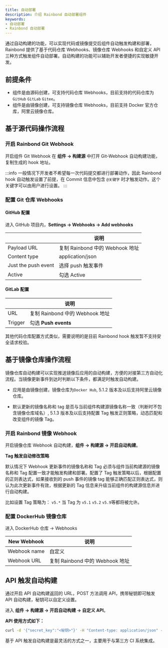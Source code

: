 ```yaml
---
title: 自动部署
description: 介绍 Rainbond 自动部署组件
keywords:
- 自动部署
- Rainbond 自动部署
---
```


通过自动构建的功能，可以实现代码或镜像提交后组件自动触发构建和部署，Rainbond 提供了基于代码仓库 Webhooks、镜像仓库 Webhooks 和自定义 API 三种方式触发组件自动部署。自动构建的功能可以辅助开发者便捷的实现敏捷开发。

## 前提条件

- 组件是由源码创建，可支持代码仓库 Webhooks，目前支持的代码仓库为`GitHub` `GitLab` `Gitee`。
- 组件是由镜像创建，可支持镜像仓库 Webhooks，目前支持 Docker 官方仓库，阿里云镜像仓库。

## 基于源代码操作流程

### 开启 Rainbond Git Webhook
开启组件 Git Webhook 在 **组件 -> 构建源** 中打开 Git-Webhook 自动构建功能，复制生成的 hook 地址。

:::info
一般情况下开发者不希望每一次代码提交都进行部署动作，因此 Rainbond hook 自动触发设置了前提，在 Commit 信息中包含 `@关键字` 时才触发动作。这个关键字可以由用户进行设置。
:::

### 配置 Git 仓库 Webhooks

#### GitHub 配置

进入 GitHub 项目内，**Settings -> Webhooks -> Add webhooks**

|                     | 说明                            |
| ------------------- | ------------------------------- |
| Payload URL         | 复制 Rainbond 中的 Webhook 地址 |
| Content type        | application/json                |
| Just the push event | 选择 push 触发事件              |
| Active              | 勾选 Active                     |

#### GitLab 配置

|         | 说明                            |
| ------- | ------------------------------- |
| URL     | 复制 Rainbond 中的 Webhook 地址 |
| Trigger | 勾选 **Push events**            |

其他代码仓库配置方式类似，需要说明的是目前 Rainbond hook 触发暂不支持安全请求校验。

## 基于镜像仓库操作流程

镜像仓库自动构建可以实现推送镜像后应用的自动构建，方便的对接第三方自动化流程。当镜像更新事件到达时判断以下条件，都满足时触发自动构建。

- 应用是由镜像创建，镜像仓库为`Docker Hub`, 5.1.2 版本及以后支持阿里云镜像仓库。

- 默认更新的镜像名称和 tag 是否与当前组件构建源镜像名称一致（判断时不包含镜像仓库域名）, 5.1.3 版本及以后支持配置 Tag 触发正则策略，动态匹配和改变组件的镜像 Tag。


### 开启 Rainbond 镜像 Webhook

开启镜像仓库 Webhook 自动构建，**组件 -> 构建源 -> 开启自动构建**。

**Tag 触发自动修改策略**

默认情况下 Webhook 更新事件的镜像名称和 Tag 必须与组件当前构建源的镜像名称和 Tag 配置一致才能触发构建和部署。配置了 Tag 触发策略以后，根据配置的正则表达式，如果接收到的 push 事件的镜像 tag 能够正确匹配正则表达式，则认为此次更新事件有效，根据更新的 Tag 信息来升级当前组件的构建源信息并进行自动构建。

比如设置 Tag 策略为： `v5.*` 当 Tag 为 `v5.1` `v5.2` `v5.9`等都将被允许。

### 配置 DockerHub 镜像仓库

进入 DockerHub 仓库 -> Webhooks

| New Webhook  | 说明                            |
| ------------ | ------------------------------- |
| Webhook name | 自定义                          |
| Webhook URL  | 复制 Rainbond 中的 Webhook 地址 |



## API 触发自动构建

通过开启 API 自动构建返回的 URL，POST 方法调用 API，携带秘钥即可触发 API 自动构建，秘钥可以自定义设置。

进入 **组件 -> 构建源 -> 开启自动构建 -> 自定义 API**。

**API 使用方式如下：**

```bash
curl -d '{"secret_key":"<秘钥>"}' -H "Content-type: application/json" -X POST <API地址>
```

基于 API 触发自动构建是最灵活的方式之一，主要用于与第三方 CI 系统集成。